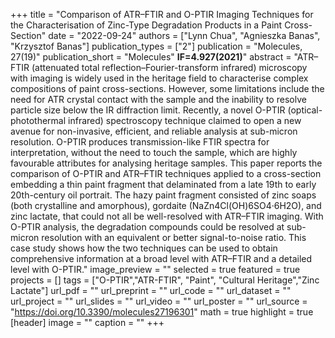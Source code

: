+++
title = "Comparison of ATR–FTIR and O-PTIR Imaging Techniques for the Characterisation of Zinc-Type Degradation
Products in a Paint Cross-Section"
date = "2022-09-24"
authors = ["Lynn Chua", "Agnieszka Banas", "Krzysztof Banas"]
publication_types = ["2"]
publication = "Molecules, 27(19)"
publication_short = "Molecules" **IF=4.927(2021)**"
abstract = "ATR–FTIR (attenuated total reflection–Fourier-transform infrared) microscopy with imaging is widely used in the heritage field to characterise complex compositions of paint cross-sections. However, some limitations include the need for ATR crystal contact with the sample and the inability to resolve particle size below the IR diffraction limit. Recently, a novel O-PTIR (optical-photothermal infrared) spectroscopy technique claimed to open a new avenue for non-invasive, efficient, and reliable analysis at sub-micron resolution. O-PTIR produces transmission-like FTIR spectra for interpretation, without the need to touch the sample, which are highly favourable attributes for analysing heritage samples. This paper reports the comparison of O-PTIR and ATR–FTIR techniques applied to a cross-section embedding a thin paint fragment that delaminated from a late 19th to early 20th-century oil portrait. The hazy paint fragment consisted of zinc soaps (both crystalline and amorphous), gordaite (NaZn4Cl(OH)6SO4·6H2O), and zinc lactate, that could not all be well-resolved with ATR–FTIR imaging. With O-PTIR analysis, the degradation compounds could be resolved at sub-micron resolution with an equivalent or better signal-to-noise ratio. This case study shows how the two techniques can be used to obtain comprehensive information at a broad level with ATR–FTIR and a detailed level with O-PTIR."
image_preview = ""
selected = true
featured = true
projects = []
tags = ["O-PTIR","ATR-FTIR", "Paint", "Cultural Heritage","Zinc Lactate"]
url_pdf = ""
url_preprint = ""
url_code = ""
url_dataset = ""
url_project = ""
url_slides = ""
url_video = ""
url_poster = ""
url_source = "https://doi.org/10.3390/molecules27196301"
math = true
highlight = true
[header]
image = ""
caption = ""
+++
